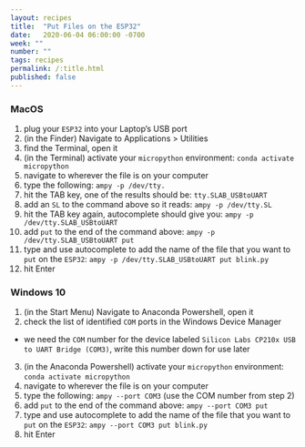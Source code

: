 ```yaml
---
layout: recipes
title:  "Put Files on the ESP32"
date:   2020-06-04 06:00:00 -0700
week: ""
number: ""
tags: recipes
permalink: /:title.html
published: false
---
```


### MacOS

1. plug your `ESP32` into your Laptop’s USB port
2. (in the Finder) Navigate to Applications > Utilities
3. find the Terminal, open it
4. (in the Terminal) activate your `micropython` environment: `conda activate micropython`
5. navigate to wherever the file is on your computer
6. type the following: `ampy -p /dev/tty.`
7. hit the TAB key, one of the results should be: `tty.SLAB_USBtoUART`
8. add an `SL` to the command above so it reads: `ampy -p /dev/tty.SL`
9. hit the TAB key again, autocomplete should give you: `ampy -p /dev/tty.SLAB_USBtoUART`
10. add `put` to the end of the command above: `ampy -p /dev/tty.SLAB_USBtoUART put`
11. type and use autocomplete to add the name of the file that you want to `put` on the `ESP32`: `ampy -p /dev/tty.SLAB_USBtoUART put blink.py`
12. hit Enter

### Windows 10

1. (in the Start Menu) Navigate to Anaconda Powershell, open it
2. check the list of identified `COM` ports in the Windows Device Manager
  * we need the `COM` number for the device labeled `Silicon Labs CP210x USB to UART Bridge (COM3)`, write this number down for use later
3. (in the Anaconda Powershell) activate your `micropython` environment: `conda activate micropython`
4. navigate to wherever the file is on your computer
5. type the following: `ampy --port COM3` (use the COM number from step 2)
6. add `put` to the end of the command above: `ampy --port COM3 put`
7. type and use autocomplete to add the name of the file that you want to `put` on the `ESP32`: `ampy --port COM3 put blink.py`
8. hit Enter
